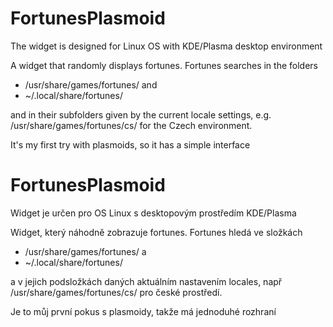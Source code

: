 # FortunesPlasmoid

The widget is designed for Linux OS with KDE/Plasma desktop environment

A widget that randomly displays fortunes.
Fortunes searches in the folders 
- /usr/share/games/fortunes/ and 
- ~/.local/share/fortunes/ 


and in their subfolders given by the current locale settings, 
e.g. /usr/share/games/fortunes/cs/ for the Czech environment.

It's my first try with plasmoids, so it has a simple interface

# FortunesPlasmoid

Widget je určen pro OS Linux s desktopovým prostředím KDE/Plasma

Widget, který náhodně zobrazuje fortunes.
Fortunes hledá ve složkách
- /usr/share/games/fortunes/ a 
- ~/.local/share/fortunes/ 


a v jejich podsložkách daných aktuálním nastavením locales, 
např /usr/share/games/fortunes/cs/ pro české prostředí.

Je to můj první pokus s plasmoidy, takže má jednoduhé rozhraní
